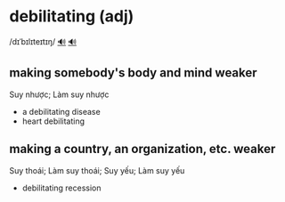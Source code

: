 # debilitating (adj)

/dɪˈbɪlɪteɪtɪŋ/ [🔊](https://www.oxfordlearnersdictionaries.com/media/english/uk_pron/d/deb/debil/debilitating__gb_1.mp3) [🔊](https://www.oxfordlearnersdictionaries.com/media/english/us_pron/d/deb/debil/debilitating__us_1.mp3)

## making somebody's body and mind weaker

Suy nhược; Làm suy nhược

- a debilitating disease
- heart debilitating

## making a country, an organization, etc. weaker

Suy thoái; Làm suy thoái; Suy yếu; Làm suy yếu

- debilitating recession